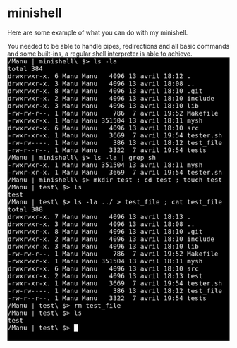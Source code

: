 # minishell
Here are some example of what you can do with my minishell.


You needed to be able to handle pipes, redirections and all basic commands and some built-ins, a regular shell interpreter is able to achieve.
![alt text](https://github.com/ManuB123/minishell/blob/master/screen_minishell.png)
